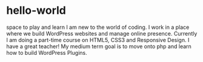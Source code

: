 # hello-world
space to play and learn
I am new to the world of coding. I work in a place where we build WordPress websites and manage online presence. Currently I am doing a part-time course on HTML5, CSS3 and Responsive Design. I have a great teacher! My medium term goal is to move onto php and learn how to build WordPress Plugins.
